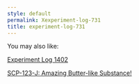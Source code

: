 ```yaml
---
style: default
permalink: Xexperiment-log-731
title: experiment-log-731
---
```

You may also like:

[Experiment Log 1402](http://scp-wiki.net/experiment-log-1402)

[SCP-123-J: Amazing Butter-like Substance!](http://scp-wiki.net/scp-123-j)
